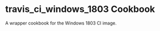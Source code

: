 travis_ci_windows_1803 Cookbook
========================

A wrapper cookbook for the Windows 1803 CI image.
